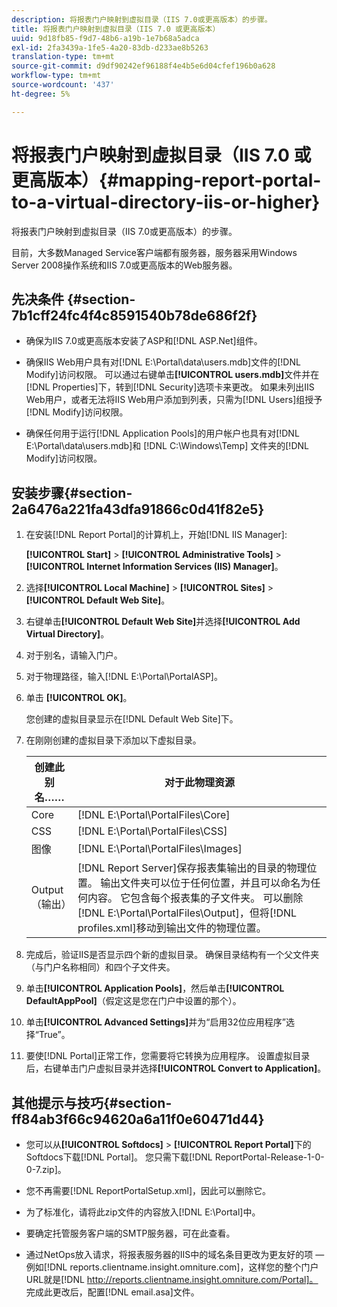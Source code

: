 ```yaml
---
description: 将报表门户映射到虚拟目录（IIS 7.0或更高版本）的步骤。
title: 将报表门户映射到虚拟目录（IIS 7.0 或更高版本）
uuid: 9d18fb85-f9d7-48b6-a19b-1e7b68a5adca
exl-id: 2fa3439a-1fe5-4a20-83db-d233ae8b5263
translation-type: tm+mt
source-git-commit: d9df90242ef96188f4e4b5e6d04cfef196b0a628
workflow-type: tm+mt
source-wordcount: '437'
ht-degree: 5%

---
```


# 将报表门户映射到虚拟目录（IIS 7.0 或更高版本）{#mapping-report-portal-to-a-virtual-directory-iis-or-higher}

将报表门户映射到虚拟目录（IIS 7.0或更高版本）的步骤。

目前，大多数Managed Service客户端都有服务器，服务器采用Windows Server 2008操作系统和IIS 7.0或更高版本的Web服务器。

## 先决条件 {#section-7b1cff24fc4f4c8591540b78de686f2f}

* 确保为IIS 7.0或更高版本安装了ASP和[!DNL ASP.Net]组件。
* 确保IIS Web用户具有对[!DNL E:\Portal\data\users.mdb]文件的[!DNL Modify]访问权限。 可以通过右键单击&#x200B;**[!UICONTROL users.mdb]**&#x200B;文件并在[!DNL Properties]下，转到[!DNL Security]选项卡来更改。 如果未列出IIS Web用户，或者无法将IIS Web用户添加到列表，只需为[!DNL Users]组授予[!DNL Modify]访问权限。

* 确保任何用于运行[!DNL Application Pools]的用户帐户也具有对[!DNL E:\Portal\data\users.mdb]和 [!DNL C:\Windows\Temp\] 文件夹的[!DNL Modify]访问权限。

## 安装步骤{#section-2a6476a221fa43dfa91866c0d41f82e5}

1. 在安装[!DNL Report Portal]的计算机上，开始[!DNL IIS Manager]:

   **[!UICONTROL Start]** >  **[!UICONTROL Administrative Tools]** >  **[!UICONTROL Internet Information Services (IIS) Manager]**。

1. 选择&#x200B;**[!UICONTROL Local Machine]** > **[!UICONTROL Sites]** > **[!UICONTROL Default Web Site]**。

1. 右键单击&#x200B;**[!UICONTROL Default Web Site]**&#x200B;并选择&#x200B;**[!UICONTROL Add Virtual Directory]**。

1. 对于别名，请输入门户。
1. 对于物理路径，输入[!DNL E:\Portal\PortalASP]。
1. 单击 **[!UICONTROL OK]**。

   您创建的虚拟目录显示在[!DNL Default Web Site]下。

1. 在刚刚创建的虚拟目录下添加以下虚拟目录。

   | 创建此别名…… | 对于此物理资源 |
   |---|---|
   | Core | [!DNL E:\Portal\PortalFiles\Core] |
   | CSS | [!DNL E:\Portal\PortalFiles\CSS] |
   | 图像 | [!DNL E:\Portal\PortalFiles\Images] |
   | Output（输出） | [!DNL Report Server]保存报表集输出的目录的物理位置。 输出文件夹可以位于任何位置，并且可以命名为任何内容。 它包含每个报表集的子文件夹。 可以删除[!DNL E:\Portal\PortalFiles\Output]，但将[!DNL profiles.xml]移动到输出文件的物理位置。 |

1. 完成后，验证IIS是否显示四个新的虚拟目录。 确保目录结构有一个父文件夹（与门户名称相同）和四个子文件夹。
1. 单击&#x200B;**[!UICONTROL Application Pools]**，然后单击&#x200B;**[!UICONTROL DefaultAppPool]**（假定这是您在门户中设置的那个）。

1. 单击&#x200B;**[!UICONTROL Advanced Settings]**&#x200B;并为“启用32位应用程序”选择“True”。
1. 要使[!DNL Portal]正常工作，您需要将它转换为应用程序。 设置虚拟目录后，右键单击门户虚拟目录并选择&#x200B;**[!UICONTROL Convert to Application]**。

## 其他提示与技巧{#section-ff84ab3f66c94620a6a11f0e60471d44}

* 您可以从&#x200B;**[!UICONTROL Softdocs]** > **[!UICONTROL Report Portal]**&#x200B;下的Softdocs下载[!DNL Portal]。 您只需下载[!DNL ReportPortal-Release-1-0-0-7.zip]。

* 您不再需要[!DNL ReportPortalSetup.xml]，因此可以删除它。
* 为了标准化，请将此zip文件的内容放入[!DNL E:\Portal]中。
* 要确定托管服务客户端的SMTP服务器，可在此查看。
* 通过NetOps放入请求，将报表服务器的IIS中的域名条目更改为更友好的项 — 例如[!DNL reports.clientname.insight.omniture.com]，这样您的整个门户URL就是[!DNL http://reports.clientname.insight.omniture.com/Portal]。 完成此更改后，配置[!DNL email.asa]文件。
